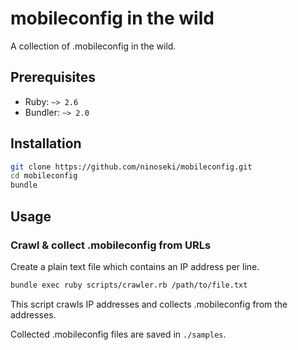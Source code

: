 # mobileconfig in the wild

A collection of .mobileconfig in the wild.

## Prerequisites

- Ruby: `~> 2.6`
- Bundler: `~> 2.0`

## Installation

```bash
git clone https://github.com/ninoseki/mobileconfig.git
cd mobileconfig
bundle
```

## Usage

### Crawl & collect .mobileconfig from URLs

Create a plain text file which contains an IP address per line.

```bash
bundle exec ruby scripts/crawler.rb /path/to/file.txt
```

This script crawls IP addresses and collects .mobileconfig from the addresses.

Collected .mobileconfig files are saved in `./samples`.
